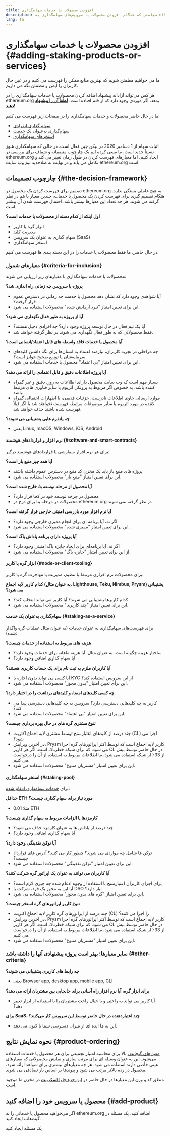 ```yaml
---
title: افزودن محصولات یا خدمات سهامگذاری
description: سیاستی که هنگام افزودن محصولات یا سرویس‌های سهامگذاری به ethereum.org استفاده می‌کنیم
lang: fa
---
```


# افزودن محصولات یا خدمات سهامگذاری {#adding-staking-products-or-services}

ما می خواهیم مطمئن شویم که بهترین منابع ممکن را فهرست می کنیم و در عین حال کاربران را ایمن و مطمئن نگه می داریم.

هر کس می‌تواند آزادانه پیشنهاد اضافه کردن محصولات یا خدمات سهامگذاری را در ethereum.org بدهد. اگر موردی وجود دارد که از قلم افتاده است، **[لطفاً آن را پیشنهاد دهید](https://github.com/ethereum/ethereum-org-website/issues/new?assignees=&labels=feature+%3Asparkles%3A%2Ccontent+%3Afountain_pen%3A&template=suggest_staking_product.yaml)!**

ما در حال حاضر محصولات و خدمات سهامگذاری را در صفحات زیر فهرست می کنیم:

- [سهام گذاری انفرادی](/staking/solo/)
- [سهام‌گذاری به‌عنوان یک خدمت](/staking/saas/)
- [استخرهای سهامگذاری](/staking/pools/)

اثبات سهام از 1 دسامبر 2020 در بیکن چین فعال است. در حالی که سهامگذاری هنوز نسبتاً جدید است، ما سعی کرده ایم یک چارچوب منصفانه و شفاف برای بررسی در ethereum.org ایجاد کنیم، اما معیارهای فهرست کردن در طول زمان تغییر می کند و تکامل می یابد و در نهایت به صلاحدید تیم وب سایت ethereum.org است.

## چارچوب تصمیمات {#the-decision-framework}

تصمیم برای فهرست کردن یک محصول در ethereum.org به هیچ عاملی بستگی ندارد. هنگام تصمیم گیری برای فهرست کردن یک محصول یا خدمات، چندین معیار با هم در نظر گرفته می شوند. هر چه تعداد این معیارها بیشتر باشد، احتمال فهرست شدن آن بیشتر است.

**اول اینکه از کدام دسته از محصولات یا خدمات است؟**

- ابزار گره یا کاربر
- مدیریت کلید
- سهام گذاری به عنوان یک سرویس (SaaS)
- استخر سهامگذاری

در حال حاضر، ما فقط محصولات یا خدمات را در این دسته بندی ها فهرست می کنیم.

### معیارهای شمول {#criteria-for-inclusion}

محصولات یا خدمات سهامگذاری با معیارهای زیر ارزیابی می شوند:

**پروژه یا سرویس چه زمانی راه اندازی شد؟**

- آیا شواهدی وجود دارد که نشان دهد محصول یا خدمت چه زمانی در دسترس عموم قرار گرفت؟
- این برای تعیین امتیاز "نبرد آزمایش شده" محصولات استفاده می شود.

**آیا از پروژه به طور فعال نگهداری می شود؟**

- آیا یک تیم فعال در حال توسعه پروژه وجود دارد؟ چه افرادی دخیل هستند؟
- فقط محصولاتی که به طور فعال نگهداری می شوند در نظر گرفته خواهند شد.

**آیا محصول یا خدمات فاقد واسطه های قابل اعتماد/انسانی است؟**

- چه مراحلی در تجربه کاربران، نیازمند اعتماد به انسان‌ها برای نگه داشتن کلیدهای سرمایه‌شان یا توزیع صحیح جوایز است؟
- این برای تعیین امتیاز "بی اعتماد" محصول یا خدمات استفاده می شود.

**آیا پروژه اطلاعات دقیق و قابل اعتمادی را ارائه می دهد؟**

- بسیار مهم است که وب سایت محصول دارای اطلاعات به روز، دقیق و غیر گمراه کننده باشد، به خصوص اگر مربوط به پروتکل اتریوم یا سایر فناوری های مرتبط باشد.
- موارد ارسالی حاوی اطلاعات نادرست، جزئیات قدیمی، یا اظهارات احتمالی گمراه کننده در مورد اتریوم یا سایر موضوعات مرتبط، فهرست نخواهند شد یا اگر قبلاً فهرست شده باشند حذف خواهند شد.

**چه پلتفرم هایی پشتیبانی می شوند؟**

- یعنی Linux, macOS, Windows, iOS, Android

#### نرم افزار و قراردادهای هوشمند {#software-and-smart-contracts}

برای هر نرم افزار سفارشی یا قراردادهای هوشمند درگیر:

**آیا همه چیز منبع باز است؟**

- پروژه های منبع باز باید یک مخزن کد منبع در دسترس عموم داشته باشند
- این برای تعیین امتیاز "منبع باز" محصولات استفاده می شود.

**آیا محصول از مرحله توسعه _بتا_ خارج شده است؟**

- محصول در چرخه توسعه خود در کجا قرار دارد؟
- محصولات در مرحله بتا برای درج در ethereum.org در نظر گرفته نمی شوند

**آیا نرم افزار مورد بازرسی امنیتی خارجی قرار گرفته است؟**

- اگر نه، آیا برنامه ای برای انجام ممیزی خارجی وجود دارد؟
- این برای تعیین امتیاز "ممیزی شده" محصولات استفاده می شود.

**آیا پروژه دارای برنامه پاداش باگ است؟**

- اگر نه، آیا برنامه‌ای برای ایجاد جایزه باگ امنیتی وجود دارد؟
- از این برای تعیین امتیاز "جایزه باگ" محصولات استفاده می شود.

#### ابزار گره یا کاربر {#node-or-client-tooling}

برای محصولات نرم افزاری مرتبط با تنظیم، مدیریت یا مهاجرت گره یا کاربر:

**کدام کاربر لایه اجماع (به عنوان مثال. Lighthouse, Teku, Nimbus, Prysm) پشتیبانی می شود؟**

- کدام کاربرها پشتیبانی می شوند؟ آیا کاربر می تواند انتخاب کند؟
- این برای تعیین امتیاز "چند کاربری" محصولات استفاده می شود.

#### سهام‌گذاری به‌عنوان یک خدمت {#staking-as-a-service}

برای [فهرست‌های سهامگذاری به عنوان خدمات](/staking/saas/) (به عنوان مثال عملیات گره واگذار شده):

**هزینه های مربوط به استفاده از خدمات چیست؟**

- ساختار هزینه چگونه است، به عنوان مثال. آیا هزینه ماهانه برای خدمات وجود دارد؟
- آیا سهام گذاری اضافی وجود دارد؟

**آیا کاربران ملزم به ثبت نام برای یک حساب کاربری هستند؟**

- آیا کسی می تواند بدون اجازه یا KYC از این سرویس استفاده کند؟
- این برای تعیین امتیاز "بدون مجوز" محصولات استفاده می شود.

**چه کسی کلیدهای امضا، و کلیدهای برداشت را در اختیار دارد؟**

- کاربر به چه کلیدهایی دسترسی دارد؟ سرویس به چه کلیدهایی دسترسی پیدا می کند؟
- این برای تعیین امتیاز "بی اعتماد" محصولات استفاده می شود.

**تنوع مشتری گره های در حال بهره برداری چیست؟**

- چند درصد از کلیدهای اعتبارسنج توسط مشتری لایه اجماع اکثریت (CL) اجرا می شود؟
- در آخرین ویرایش، Prysm کاربر لایه اجماع است که توسط اکثر اپراتورهای گره اجرا می شود، که برای شبکه خطرناک است. اگر هر کاربر CL در حال حاضر توسط بیش از 33٪ از شبکه استفاده می شود، ما اطلاعات مربوط به استفاده از آن را درخواست می کنیم.
- این برای تعیین امتیاز "مشتریان متنوع" محصولات استفاده می شود.

#### استخر سهامگذاری {#staking-pool}

برای [خدمات سهامداری ادغام شده](/staking/pools/):

**حداقل ETH مورد نیاز برای سهام گذاری چیست؟**

- مثلا 0.01 ETH

**کارمزدها یا الزامات مربوط به سهام گذاری چیست؟**

- چند درصد از پاداش ها به عنوان کارمزد حذف می شود؟
- آیا سهام گذاری اضافی وجود دارد؟

**آیا توکن نقدینگی وجود دارد؟**

- توکن ها شامل چه مواردی می شوند؟ چطور کار می کنند؟ آدرس های قرارداد چیست؟
- این برای تعیین امتیاز "توکن نقدینگی" محصولات استفاده می شود.

**آیا کاربران می توانند به عنوان یک اپراتور گره شرکت کنند؟**

- برای اجرای کاربران اعتبارسنج با استفاده از وجوه ادغام شده چه چیزی لازم است؟
- آیا این به مجوز یک فرد، شرکت یا DAO نیاز دارد؟
- این برای تعیین امتیاز "گره های بدون مجوز" محصولات استفاده می شود.

**تنوع کاربر اپراتورهای گره استخر چیست؟**

- چند درصد از اپراتورهای گره کاربر لایه اجماع اکثریت (CL) را اجرا می کنند؟
- در آخرین ویرایش، Prysm کاربر لایه اجماع است که توسط اکثر اپراتورهای گره اجرا می شود، که برای شبکه خطرناک است. اگر هر کاربر CL در حال حاضر توسط بیش از 33٪ از شبکه استفاده می شود، ما اطلاعات مربوط به استفاده از آن را درخواست می کنیم.
- این برای تعیین امتیاز "مشتریان متنوع" محصولات استفاده می شود.

### سایر معیارها: بهتر است پروژه پیشنهادی آنها را داشته باشد {#other-criteria}

**چه رابط های کاربری پشتیبانی می شوند؟**

- یعنی Browser app, desktop app, mobile app, CLI

**برای ابزار گره، آیا نرم افزار راه آسانی برای جابجایی بین مشتریان ارائه می دهد؟**

- آیا کاربر می تواند به راحتی و با خیال راحت مشتریان را با استفاده از ابزار تغییر دهد؟

**برای SaaS، چند اعتباردهنده در حال حاضر توسط این سرویس کار می‌کنند؟**

- این به ما ایده ای از میزان دسترسی شما تا کنون می دهد.

## نحوه نمایش نتایج {#product-ordering}

[معیارهای گنجاندن](#criteria-for-inclusion) بالا برای محاسبه امتیاز تجمیعی برای هر محصول یا خدمات استفاده می‌شود. این به عنوان وسیله ای برای مرتب سازی و نمایش محصولاتی که معیارهای عینی خاصی دارند استفاده می شود. هر چه معیارهای بیشتری برای شواهد ارائه شود، محصول در رده بالاتر مرتب می شود و پیوندها بر اساس بار تصادفی می شوند.

منطق کد و وزن این معیارها در حال حاضر در [این جزء جاوا اسکریپت](https://github.com/ethereum/ethereum-org-website/blob/dev/src/components/Staking/StakingProductsCardGrid.js#L350) در مخزن ما موجود است.

## محصول یا سرویس خود را اضافه کنید {#add-product}

اگر می‌خواهید محصول یا خدماتی را به ethereum.org اضافه کنید، یک مسئله در گیت‌هاب ایجاد کنید.

<ButtonLink href="https://github.com/ethereum/ethereum-org-website/issues/new?assignees=&labels=feature+%3Asparkles%3A%2Ccontent+%3Afountain_pen%3A&template=suggest_staking_product.yaml">
  یک مسئله ایجاد کنید
</ButtonLink>

